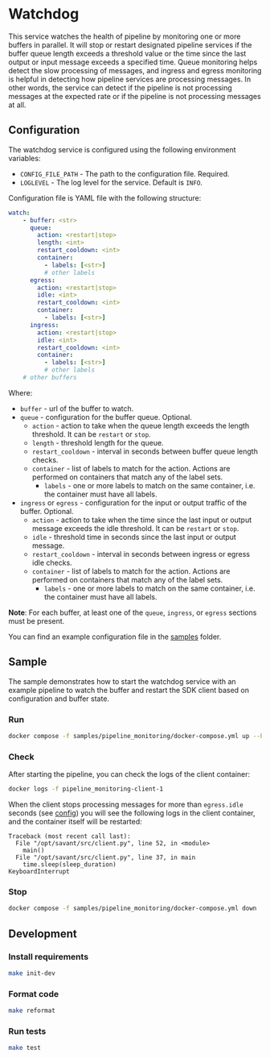 # Watchdog
This service watches the health of pipeline by monitoring one or more buffers in parallel.
It will stop or restart designated pipeline services if the buffer queue length exceeds a threshold value or the time since the last output or input message exceeds a specified time. 
Queue monitoring helps detect the slow processing of messages, and ingress and egress monitoring is helpful in detecting how pipeline services are processing messages. 
In other words, the service can detect if the pipeline is not processing messages at the expected rate or if the pipeline is not processing messages at all.

## Configuration

The watchdog service is configured using the following environment variables:
* `CONFIG_FILE_PATH` - The path to the configuration file. Required.
* `LOGLEVEL` - The log level for the service. Default is `INFO`.

Configuration file is YAML file with the following structure:
```yaml
watch:
    - buffer: <str>
      queue:
        action: <restart|stop>
        length: <int>
        restart_cooldown: <int>
        container:
          - labels: [<str>]
          # other labels
      egress:
        action: <restart|stop>
        idle: <int>
        restart_cooldown: <int>
        container:
          - labels: [<str>]
      ingress:
        action: <restart|stop>
        idle: <int>
        restart_cooldown: <int>
        container:
          - labels: [<str>]
          # other labels
    # other buffers
```

Where:
* `buffer` - url of the buffer to watch.
* `queue` - configuration for the buffer queue. Optional.
  * `action` - action to take when the queue length exceeds the length threshold. It can be `restart` or `stop`.
  * `length` - threshold length for the queue.
  * `restart_cooldown` - interval in seconds between buffer queue length checks.
  * `container` - list of labels to match for the action. Actions are performed on containers that match any of the label sets.
    * `labels` - one or more labels to match on the same container, i.e. the container must have all labels.
* `ingress` or `egress` - configuration for the input or output traffic of the buffer. Optional.
  * `action` - action to take when the time since the last input or output message exceeds the idle threshold. It can be `restart` or `stop`.
  * `idle` - threshold time in seconds since the last input or output message.
  * `restart_cooldown` - interval in seconds between ingress or egress idle checks.
  * `container` - list of labels to match for the action. Actions are performed on containers that match any of the label sets.
    * `labels` - one or more labels to match on the same container, i.e. the container must have all labels.

**Note**: For each buffer, at least one of the `queue`, `ingress`, or `egress` sections must be present.

You can find an example configuration file in the [samples](samples/pipeline_monitoring/config.yml) folder.

## Sample

The sample demonstrates how to start the watchdog service with an example pipeline to watch the buffer and restart the SDK client based on configuration and buffer state.

### Run

```bash
docker compose -f samples/pipeline_monitoring/docker-compose.yml up --build -d
```

### Check

After starting the pipeline, you can check the logs of the client container:
```bash
docker logs -f pipeline_monitoring-client-1
```
When the client stops processing messages for more than `egress.idle` seconds (see [config](samples/pipeline_monitoring/config.yml)) 
you will see the following logs in the client container, and the container itself will be restarted:
```
Traceback (most recent call last):
  File "/opt/savant/src/client.py", line 52, in <module>
    main()
  File "/opt/savant/src/client.py", line 37, in main
    time.sleep(sleep_duration)
KeyboardInterrupt
```

### Stop

```bash
docker compose -f samples/pipeline_monitoring/docker-compose.yml down
```

## Development

### Install requirements

```bash
make init-dev
```

### Format code

```bash
make reformat
```

### Run tests

```bash
make test
```
